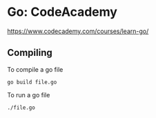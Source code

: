 # Go: CodeAcademy

https://www.codecademy.com/courses/learn-go/

## Compiling

To compile a go file

```
go build file.go
```

To run a go file

```
./file.go
```
